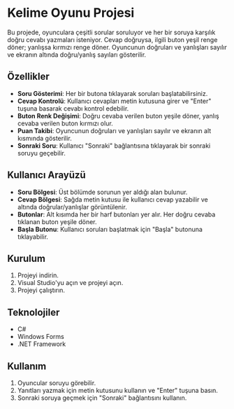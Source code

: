 # Kelime Oyunu Projesi

Bu projede, oyunculara çeşitli sorular soruluyor ve her bir soruya karşılık doğru cevabı yazmaları isteniyor. Cevap doğruysa, ilgili buton yeşil renge döner; yanlışsa kırmızı renge döner. Oyuncunun doğruları ve yanlışları sayılır ve ekranın altında doğru/yanlış sayıları gösterilir.

## Özellikler

- **Soru Gösterimi**: Her bir butona tıklayarak soruları başlatabilirsiniz.
- **Cevap Kontrolü**: Kullanıcı cevapları metin kutusuna girer ve "Enter" tuşuna basarak cevabı kontrol edebilir.
- **Buton Renk Değişimi**: Doğru cevaba verilen buton yeşile döner, yanlış cevaba verilen buton kırmızı olur.
- **Puan Takibi**: Oyuncunun doğruları ve yanlışları sayılır ve ekranın alt kısmında gösterilir.
- **Sonraki Soru**: Kullanıcı "Sonraki" bağlantısına tıklayarak bir sonraki soruyu geçebilir.

## Kullanıcı Arayüzü

- **Soru Bölgesi**: Üst bölümde sorunun yer aldığı alan bulunur.
- **Cevap Bölgesi**: Sağda metin kutusu ile kullanıcı cevap yazabilir ve altında doğrular/yanlışlar görüntülenir.
- **Butonlar**: Alt kısımda her bir harf butonları yer alır. Her doğru cevaba tıklanan buton yeşile döner.
- **Başla Butonu**: Kullanıcı soruları başlatmak için "Başla" butonuna tıklayabilir.
  
## Kurulum

1. Projeyi indirin.
2. Visual Studio'yu açın ve projeyi açın.
3. Projeyi çalıştırın.

## Teknolojiler

- C#
- Windows Forms
- .NET Framework

## Kullanım

1. Oyuncular soruyu görebilir.
2. Yanıtları yazmak için metin kutusunu kullanın ve "Enter" tuşuna basın.
3. Sonraki soruya geçmek için "Sonraki" bağlantısını kullanın.
